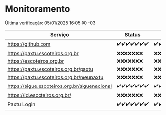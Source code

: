 # Monitoramento

Última verificação: 05/01/2025 16:05:00 -03

|Serviço|Status|Últimas 24h|
|---|---|---|
|https://github.com|<span title="2024-12-29: OK=23">✔️</span><span title="2024-12-30: OK=23">✔️</span><span title="2024-12-31: OK=23">✔️</span><span title="2025-01-01: OK=23">✔️</span><span title="2025-01-02: OK=23">✔️</span><span title="2025-01-03: OK=23">✔️</span><span title="2025-01-04: OK=19">✔️</span>|<span title="04/01/2025 17:08:00 -03 : 200">✔️</span><span title="04/01/2025 18:06:00 -03 : 200">✔️</span><span title="04/01/2025 19:06:00 -03 : 200">✔️</span><span title="04/01/2025 20:07:00 -03 : 200">✔️</span><span title="04/01/2025 21:44:00 -03 : 200">✔️</span><span title="04/01/2025 23:16:00 -03 : 200">✔️</span><span title="05/01/2025 00:17:00 -03 : 200">✔️</span><span title="05/01/2025 01:10:00 -03 : 200">✔️</span><span title="05/01/2025 02:07:00 -03 : 200">✔️</span><span title="05/01/2025 03:11:00 -03 : 200">✔️</span><span title="05/01/2025 04:07:00 -03 : 200">✔️</span><span title="05/01/2025 05:09:00 -03 : 200">✔️</span><span title="05/01/2025 06:07:00 -03 : 200">✔️</span><span title="05/01/2025 07:07:00 -03 : 200">✔️</span><span title="05/01/2025 08:05:00 -03 : 200">✔️</span><span title="05/01/2025 09:13:00 -03 : 200">✔️</span><span title="05/01/2025 10:12:00 -03 : 200">✔️</span><span title="05/01/2025 11:06:00 -03 : 200">✔️</span><span title="05/01/2025 12:06:00 -03 : 200">✔️</span><span title="05/01/2025 13:08:00 -03 : 200">✔️</span><span title="05/01/2025 14:06:00 -03 : 200">✔️</span><span title="05/01/2025 15:10:00 -03 : 200">✔️</span><span title="05/01/2025 16:05:00 -03 : 200">✔️</span>|
|https://paxtu.escoteiros.org.br|<span title="2024-12-29: Falhas=23">❌</span><span title="2024-12-30: Falhas=23">❌</span><span title="2024-12-31: Falhas=23">❌</span><span title="2025-01-01: Falhas=23">❌</span><span title="2025-01-02: Falhas=23">❌</span><span title="2025-01-03: Falhas=23">❌</span><span title="2025-01-04: Falhas=19">❌</span>|<span title="04/01/2025 17:08:00 -03 : 403">❌</span><span title="04/01/2025 18:06:00 -03 : 403">❌</span><span title="04/01/2025 19:06:00 -03 : 403">❌</span><span title="04/01/2025 20:07:00 -03 : 403">❌</span><span title="04/01/2025 21:44:00 -03 : 403">❌</span><span title="04/01/2025 23:16:00 -03 : 403">❌</span><span title="05/01/2025 00:17:00 -03 : 403">❌</span><span title="05/01/2025 01:10:00 -03 : 403">❌</span><span title="05/01/2025 02:07:00 -03 : 403">❌</span><span title="05/01/2025 03:11:00 -03 : 403">❌</span><span title="05/01/2025 04:07:00 -03 : 403">❌</span><span title="05/01/2025 05:09:00 -03 : 403">❌</span><span title="05/01/2025 06:07:00 -03 : 403">❌</span><span title="05/01/2025 07:07:00 -03 : 403">❌</span><span title="05/01/2025 08:05:00 -03 : 403">❌</span><span title="05/01/2025 09:13:00 -03 : 403">❌</span><span title="05/01/2025 10:12:00 -03 : 403">❌</span><span title="05/01/2025 11:06:00 -03 : 403">❌</span><span title="05/01/2025 12:06:00 -03 : 403">❌</span><span title="05/01/2025 13:08:00 -03 : 403">❌</span><span title="05/01/2025 14:06:00 -03 : 403">❌</span><span title="05/01/2025 15:10:00 -03 : 403">❌</span><span title="05/01/2025 16:05:00 -03 : 403">❌</span>|
|https://escoteiros.org.br|<span title="2024-12-29: Falhas=23">❌</span><span title="2024-12-30: Falhas=23">❌</span><span title="2024-12-31: Falhas=23">❌</span><span title="2025-01-01: Falhas=23">❌</span><span title="2025-01-02: Falhas=23">❌</span><span title="2025-01-03: Falhas=23">❌</span><span title="2025-01-04: Falhas=19">❌</span>|<span title="04/01/2025 17:08:00 -03 : 403">❌</span><span title="04/01/2025 18:06:00 -03 : 403">❌</span><span title="04/01/2025 19:06:00 -03 : 403">❌</span><span title="04/01/2025 20:07:00 -03 : 403">❌</span><span title="04/01/2025 21:44:00 -03 : 403">❌</span><span title="04/01/2025 23:16:00 -03 : 403">❌</span><span title="05/01/2025 00:17:00 -03 : 403">❌</span><span title="05/01/2025 01:10:00 -03 : 403">❌</span><span title="05/01/2025 02:07:00 -03 : 403">❌</span><span title="05/01/2025 03:11:00 -03 : 403">❌</span><span title="05/01/2025 04:07:00 -03 : 403">❌</span><span title="05/01/2025 05:09:00 -03 : 403">❌</span><span title="05/01/2025 06:07:00 -03 : 403">❌</span><span title="05/01/2025 07:07:00 -03 : 403">❌</span><span title="05/01/2025 08:05:00 -03 : 403">❌</span><span title="05/01/2025 09:13:00 -03 : 403">❌</span><span title="05/01/2025 10:12:00 -03 : 403">❌</span><span title="05/01/2025 11:06:00 -03 : 403">❌</span><span title="05/01/2025 12:06:00 -03 : 403">❌</span><span title="05/01/2025 13:08:00 -03 : 403">❌</span><span title="05/01/2025 14:06:00 -03 : 403">❌</span><span title="05/01/2025 15:10:00 -03 : 403">❌</span><span title="05/01/2025 16:05:00 -03 : 403">❌</span>|
|https://paxtu.escoteiros.org.br/paxtu|<span title="2024-12-29: Falhas=23">❌</span><span title="2024-12-30: Falhas=23">❌</span><span title="2024-12-31: Falhas=23">❌</span><span title="2025-01-01: Falhas=23">❌</span><span title="2025-01-02: Falhas=23">❌</span><span title="2025-01-03: Falhas=23">❌</span><span title="2025-01-04: Falhas=19">❌</span>|<span title="04/01/2025 17:08:00 -03 : 403">❌</span><span title="04/01/2025 18:06:00 -03 : 403">❌</span><span title="04/01/2025 19:06:00 -03 : 403">❌</span><span title="04/01/2025 20:07:00 -03 : 403">❌</span><span title="04/01/2025 21:44:00 -03 : 403">❌</span><span title="04/01/2025 23:16:00 -03 : 403">❌</span><span title="05/01/2025 00:17:00 -03 : 403">❌</span><span title="05/01/2025 01:10:00 -03 : 403">❌</span><span title="05/01/2025 02:07:00 -03 : 403">❌</span><span title="05/01/2025 03:11:00 -03 : 403">❌</span><span title="05/01/2025 04:07:00 -03 : 403">❌</span><span title="05/01/2025 05:09:00 -03 : 403">❌</span><span title="05/01/2025 06:07:00 -03 : 403">❌</span><span title="05/01/2025 07:07:00 -03 : 403">❌</span><span title="05/01/2025 08:05:00 -03 : 403">❌</span><span title="05/01/2025 09:13:00 -03 : 403">❌</span><span title="05/01/2025 10:12:00 -03 : 403">❌</span><span title="05/01/2025 11:06:00 -03 : 403">❌</span><span title="05/01/2025 12:06:00 -03 : 403">❌</span><span title="05/01/2025 13:08:00 -03 : 403">❌</span><span title="05/01/2025 14:06:00 -03 : 403">❌</span><span title="05/01/2025 15:10:00 -03 : 403">❌</span><span title="05/01/2025 16:05:00 -03 : 403">❌</span>|
|https://paxtu.escoteiros.org.br/meupaxtu|<span title="2024-12-29: Falhas=23">❌</span><span title="2024-12-30: Falhas=23">❌</span><span title="2024-12-31: Falhas=23">❌</span><span title="2025-01-01: Falhas=23">❌</span><span title="2025-01-02: Falhas=23">❌</span><span title="2025-01-03: Falhas=23">❌</span><span title="2025-01-04: Falhas=19">❌</span>|<span title="04/01/2025 17:08:00 -03 : 403">❌</span><span title="04/01/2025 18:06:00 -03 : 403">❌</span><span title="04/01/2025 19:06:00 -03 : 403">❌</span><span title="04/01/2025 20:07:00 -03 : 403">❌</span><span title="04/01/2025 21:44:00 -03 : 403">❌</span><span title="04/01/2025 23:16:00 -03 : 403">❌</span><span title="05/01/2025 00:17:00 -03 : 403">❌</span><span title="05/01/2025 01:10:00 -03 : 403">❌</span><span title="05/01/2025 02:07:00 -03 : 403">❌</span><span title="05/01/2025 03:11:00 -03 : 403">❌</span><span title="05/01/2025 04:07:00 -03 : 403">❌</span><span title="05/01/2025 05:09:00 -03 : 403">❌</span><span title="05/01/2025 06:07:00 -03 : 403">❌</span><span title="05/01/2025 07:07:00 -03 : 403">❌</span><span title="05/01/2025 08:05:00 -03 : 403">❌</span><span title="05/01/2025 09:13:00 -03 : 403">❌</span><span title="05/01/2025 10:12:00 -03 : 403">❌</span><span title="05/01/2025 11:06:00 -03 : 403">❌</span><span title="05/01/2025 12:06:00 -03 : 403">❌</span><span title="05/01/2025 13:08:00 -03 : 403">❌</span><span title="05/01/2025 14:06:00 -03 : 403">❌</span><span title="05/01/2025 15:10:00 -03 : 403">❌</span><span title="05/01/2025 16:05:00 -03 : 403">❌</span>|
|https://sigue.escoteiros.org.br/siguenacional|<span title="2024-12-29: OK=23">✔️</span><span title="2024-12-30: OK=23">✔️</span><span title="2024-12-31: OK=23">✔️</span><span title="2025-01-01: OK=23">✔️</span><span title="2025-01-02: OK=23">✔️</span><span title="2025-01-03: OK=23">✔️</span><span title="2025-01-04: OK=19">✔️</span>|<span title="04/01/2025 17:08:00 -03 : 200">✔️</span><span title="04/01/2025 18:06:00 -03 : 200">✔️</span><span title="04/01/2025 19:06:00 -03 : 200">✔️</span><span title="04/01/2025 20:07:00 -03 : 200">✔️</span><span title="04/01/2025 21:44:00 -03 : 200">✔️</span><span title="04/01/2025 23:16:00 -03 : 200">✔️</span><span title="05/01/2025 00:17:00 -03 : 200">✔️</span><span title="05/01/2025 01:10:00 -03 : 200">✔️</span><span title="05/01/2025 02:07:00 -03 : 200">✔️</span><span title="05/01/2025 03:11:00 -03 : 200">✔️</span><span title="05/01/2025 04:07:00 -03 : 200">✔️</span><span title="05/01/2025 05:09:00 -03 : 200">✔️</span><span title="05/01/2025 06:07:00 -03 : 200">✔️</span><span title="05/01/2025 07:07:00 -03 : 200">✔️</span><span title="05/01/2025 08:05:00 -03 : 200">✔️</span><span title="05/01/2025 09:13:00 -03 : 200">✔️</span><span title="05/01/2025 10:12:00 -03 : 200">✔️</span><span title="05/01/2025 11:06:00 -03 : 200">✔️</span><span title="05/01/2025 12:06:00 -03 : 200">✔️</span><span title="05/01/2025 13:08:00 -03 : 200">✔️</span><span title="05/01/2025 14:06:00 -03 : 200">✔️</span><span title="05/01/2025 15:10:00 -03 : 200">✔️</span><span title="05/01/2025 16:05:00 -03 : 200">✔️</span>|
|https://id.escoteiros.org.br/|<span title="2024-12-29: Falhas=23">❌</span><span title="2024-12-30: Falhas=23">❌</span><span title="2024-12-31: Falhas=23">❌</span><span title="2025-01-01: Falhas=23">❌</span><span title="2025-01-02: Falhas=23">❌</span><span title="2025-01-03: Falhas=23">❌</span><span title="2025-01-04: Falhas=19">❌</span>|<span title="04/01/2025 17:08:00 -03 : 403">❌</span><span title="04/01/2025 18:06:00 -03 : 403">❌</span><span title="04/01/2025 19:06:00 -03 : 403">❌</span><span title="04/01/2025 20:07:00 -03 : 403">❌</span><span title="04/01/2025 21:44:00 -03 : 403">❌</span><span title="04/01/2025 23:16:00 -03 : 403">❌</span><span title="05/01/2025 00:17:00 -03 : 403">❌</span><span title="05/01/2025 01:10:00 -03 : 403">❌</span><span title="05/01/2025 02:07:00 -03 : 403">❌</span><span title="05/01/2025 03:11:00 -03 : 403">❌</span><span title="05/01/2025 04:07:00 -03 : 403">❌</span><span title="05/01/2025 05:09:00 -03 : 403">❌</span><span title="05/01/2025 06:07:00 -03 : 403">❌</span><span title="05/01/2025 07:07:00 -03 : 403">❌</span><span title="05/01/2025 08:05:00 -03 : 403">❌</span><span title="05/01/2025 09:13:00 -03 : 403">❌</span><span title="05/01/2025 10:12:00 -03 : 403">❌</span><span title="05/01/2025 11:06:00 -03 : 403">❌</span><span title="05/01/2025 12:06:00 -03 : 403">❌</span><span title="05/01/2025 13:08:00 -03 : 403">❌</span><span title="05/01/2025 14:06:00 -03 : 403">❌</span><span title="05/01/2025 15:10:00 -03 : 403">❌</span><span title="05/01/2025 16:05:00 -03 : 403">❌</span>|
|Paxtu Login|<span title="2024-12-29: OK=23">✔️</span><span title="2024-12-30: OK=23">✔️</span><span title="2024-12-31: OK=23">✔️</span><span title="2025-01-01: OK=23">✔️</span><span title="2025-01-02: OK=23">✔️</span><span title="2025-01-03: OK=23">✔️</span><span title="2025-01-04: OK=19">✔️</span>|<span title="04/01/2025 17:08:00 -03 : 200">✔️</span><span title="04/01/2025 18:06:00 -03 : 200">✔️</span><span title="04/01/2025 19:06:00 -03 : 200">✔️</span><span title="04/01/2025 20:07:00 -03 : 200">✔️</span><span title="04/01/2025 21:44:00 -03 : 200">✔️</span><span title="04/01/2025 23:16:00 -03 : 200">✔️</span><span title="05/01/2025 00:17:00 -03 : 200">✔️</span><span title="05/01/2025 01:10:00 -03 : 200">✔️</span><span title="05/01/2025 02:07:00 -03 : 200">✔️</span><span title="05/01/2025 03:11:00 -03 : 200">✔️</span><span title="05/01/2025 04:07:00 -03 : 200">✔️</span><span title="05/01/2025 05:09:00 -03 : 200">✔️</span><span title="05/01/2025 06:07:00 -03 : 200">✔️</span><span title="05/01/2025 07:07:00 -03 : 200">✔️</span><span title="05/01/2025 08:05:00 -03 : 200">✔️</span><span title="05/01/2025 09:13:00 -03 : 200">✔️</span><span title="05/01/2025 10:12:00 -03 : 200">✔️</span><span title="05/01/2025 11:06:00 -03 : 200">✔️</span><span title="05/01/2025 12:06:00 -03 : 200">✔️</span><span title="05/01/2025 13:08:00 -03 : 200">✔️</span><span title="05/01/2025 14:06:00 -03 : 200">✔️</span><span title="05/01/2025 15:10:00 -03 : 200">✔️</span><span title="05/01/2025 16:05:00 -03 : 200">✔️</span>|
